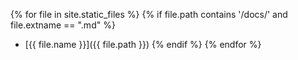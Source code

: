 {% for file in site.static_files %}
  {% if file.path contains '/docs/' and file.extname == ".md" %}
- [{{ file.name }}]({{ file.path }})
  {% endif %}
{% endfor %}
